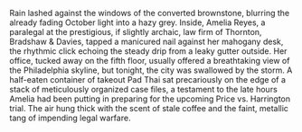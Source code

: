 Rain lashed against the windows of the converted brownstone, blurring the already fading October light into a hazy grey. Inside, Amelia Reyes, a paralegal at the prestigious, if slightly archaic, law firm of Thornton, Bradshaw & Davies, tapped a manicured nail against her mahogany desk, the rhythmic click echoing the steady drip from a leaky gutter outside.  Her office, tucked away on the fifth floor, usually offered a breathtaking view of the Philadelphia skyline, but tonight, the city was swallowed by the storm.  A half-eaten container of takeout Pad Thai sat precariously on the edge of a stack of meticulously organized case files, a testament to the late hours Amelia had been putting in preparing for the upcoming Price vs. Harrington trial. The air hung thick with the scent of stale coffee and the faint, metallic tang of impending legal warfare.
